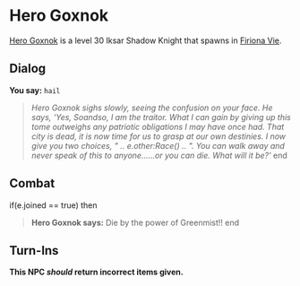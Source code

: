 # Hero Goxnok



[Hero Goxnok](/npc/84401) is a level 30 Iksar Shadow Knight that spawns in [Firiona Vie](/zone/84).




## Dialog

**You say:** `hail`



>*Hero Goxnok sighs slowly, seeing the confusion on your face. He says, 'Yes, Soandso, I am the traitor. What I can gain by giving up this tome outweighs any patriotic obligations I may have once had. That city is dead, it is now time for us to grasp at our own destinies. I now give you two choices, " .. e.other:Race() .. ". You can walk away and never speak of this to anyone......or you can die. What will it be?'*
end



## Combat

if(e.joined == true) then


>**Hero Goxnok says:** Die by the power of Greenmist!!
end



## Turn-Ins



**This NPC *should* return incorrect items given.**






